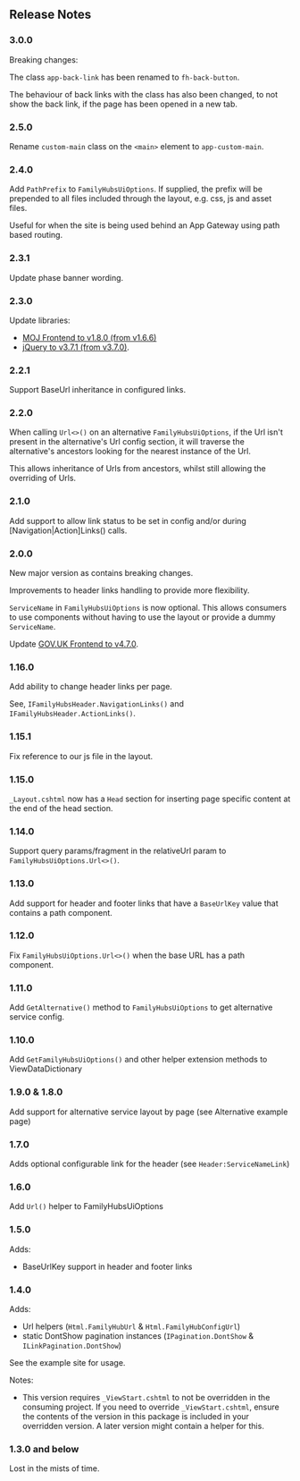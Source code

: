 ## Release Notes

### 3.0.0

Breaking changes:

The class `app-back-link` has been renamed to `fh-back-button`.

The behaviour of back links with the class has also been changed, to not show the back link, if the page has been opened in a new tab.

### 2.5.0

Rename `custom-main` class on the `<main>` element to `app-custom-main`.

### 2.4.0

Add `PathPrefix` to `FamilyHubsUiOptions`. If supplied,
the prefix will be prepended to all files included through the layout,
e.g. css, js and asset files.

Useful for when the site is being used behind an App Gateway using path based routing.

### 2.3.1

Update phase banner wording.

### 2.3.0

Update libraries:
* [MOJ Frontend to v1.8.0 (from v1.6.6)](https://github.com/ministryofjustice/moj-frontend/blob/main/CHANGELOG.md)
* [jQuery to v3.7.1 (from v3.7.0)](https://github.com/jquery/jquery/releases).

### 2.2.1

Support BaseUrl inheritance in configured links.

### 2.2.0

When calling `Url<>()` on an alternative `FamilyHubsUiOptions`, if the Url isn't present in the alternative's Url config section, it will traverse the alternative's ancestors looking for the nearest instance of the Url.

This allows inheritance of Urls from ancestors, whilst still allowing the overriding of Urls.

### 2.1.0

Add support to allow link status to be set in config and/or during [Navigation|Action]Links() calls.

### 2.0.0

New major version as contains breaking changes.

Improvements to header links handling to provide more flexibility.

`ServiceName` in `FamilyHubsUiOptions` is now optional. This allows consumers to use components without having to use the layout or provide a dummy `ServiceName`.

Update [GOV.UK Frontend to v4.7.0](https://github.com/alphagov/govuk-frontend/releases).

### 1.16.0

Add ability to change header links per page.

See, `IFamilyHubsHeader.NavigationLinks()` and `IFamilyHubsHeader.ActionLinks()`.

### 1.15.1

Fix reference to our js file in the layout.

### 1.15.0

`_Layout.cshtml` now has a `Head` section for inserting page specific content at the end of the head section.

### 1.14.0

Support query params/fragment in the relativeUrl param to `FamilyHubsUiOptions.Url<>()`.

### 1.13.0

Add support for header and footer links that have a `BaseUrlKey` value that contains a path component.

### 1.12.0

Fix `FamilyHubsUiOptions.Url<>()` when the base URL has a path component.

### 1.11.0

Add `GetAlternative()` method to `FamilyHubsUiOptions` to get alternative service config.

### 1.10.0

Add `GetFamilyHubsUiOptions()` and other helper extension methods to ViewDataDictionary

### 1.9.0 & 1.8.0

Add support for alternative service layout by page (see Alternative example page)

### 1.7.0

Adds optional configurable link for the header (see `Header:ServiceNameLink`) 

### 1.6.0

Add `Url()` helper to FamilyHubsUiOptions

### 1.5.0

Adds:
* BaseUrlKey support in header and footer links

### 1.4.0

Adds:
* Url helpers (`Html.FamilyHubUrl` & `Html.FamilyHubConfigUrl`)
* static DontShow pagination instances (`IPagination.DontShow` & `ILinkPagination.DontShow`)

See the example site for usage.

Notes:
* This version requires `_ViewStart.cshtml` to not be overridden in the consuming project.
If you need to override `_ViewStart.cshtml`, ensure the contents of the version in this package is included in your overridden version. A later version might contain a helper for this.

### 1.3.0 and below

Lost in the mists of time.